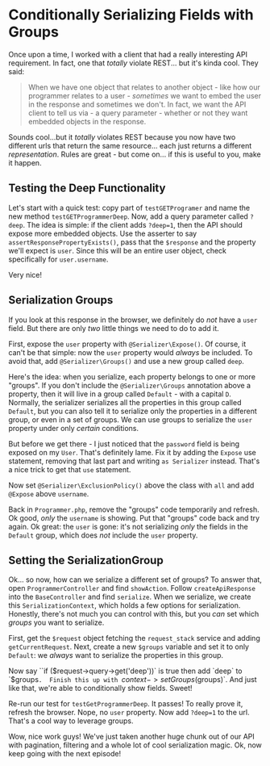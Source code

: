 # Conditionally Serializing Fields with Groups

Once upon a time, I worked with a client that had a really interesting API requirement.
In fact, one that *totally* violate REST... but it's kinda cool. They said:

> When we have one object that relates to another object - like how our programmer
> relates to a user - *sometimes* we want to embed the user in the response
> and sometimes we don't. In fact, we want the API client to tell us via -
> a query parameter - whether or not they want embedded objects in the response.

Sounds cool...but it *totally* violates REST because you now have two different urls
that return the same resource... each just returns a different *representation*.
Rules are great - but come on... if this is useful to you, make it happen.

## Testing the Deep Functionality

Let's start with a quick test: copy part of `testGETProgramer` and name the new method
`testGETProgrammerDeep`. Now, add a query parameter called `?deep`. The idea is simple:
if the client adds `?deep=1`, then the API should expose more embedded objects. Use
the asserter to say `assertResponsePropertyExists()`, pass that the `$response` and
the property we'll expect is `user`. Since this will be an entire user object, check
specifically for `user.username`.

Very nice!

## Serialization Groups

If you look at this response in the browser, we definitely do *not* have a `user` field.
But there are only *two* little things we need to do to add it.

First, expose the `user` property with `@Serializer\Expose()`. Of course, it can't
be that simple: now the `user` property would *always* be included. To avoid that,
add `@Serializer\Groups()` and use a new group called `deep`. 

Here's the idea: when you serialize, each property belongs to one or more "groups".
If you don't include the `@Serializer\Groups` annotation above a property, then it
will live in a group called `Default` - with a capital `D`. Normally, the serializer
serializes all the properties in this group called `Default`, but you can also tell
it to serialize only the properties in a different group, or even in a set of groups.
We can use groups to serialize the `user` property under only *certain* conditions.

But before we get there - I just noticed that the `password` field is being exposed
on my `User`. That's definitely lame. Fix it by adding the `Expose` use statement,
removing that last part and writing `as Serializer` instead. That's a nice trick
to get that `use` statement.

Now set `@Serializer\ExclusionPolicy()` above the class with `all` and add `@Expose`
above `username`.

Back in `Programmer.php`, remove the "groups" code temporarily and refresh. Ok good,
*only* the `username` is showing. Put that "groups" code back and try again. Ok great:
the `user` is gone: it's not serializing *only* the fields in the `Default` group,
which does *not* include the `user` property.

## Setting the SerializationGroup

Ok... so now, how can we serialize a different set of groups? To answer that, open
`ProgrammerController` and find `showAction`. Follow `createApiResponse` into the
`BaseController` and find `serialize`. When we serialize, we create this `SerializationContext`,
which holds a few options for serialization. Honestly, there's not much you can control
with this, but you *can* set which *groups* you want to serialize.

First, get the `$request` object fetching the `request_stack` service and adding
`getCurrentRequest`. Next, create a new `$groups` variable and set it to only `Default`:
we *always* want to serialize the properties in this group.

Now say ``if ($request->query->get('deep'))` is true then add `deep` to `$groups`. 
Finish this up with `$context->setGroups($groups)`. And just like that, we're able
to conditionally show fields. Sweet!

Re-run our test for `testGetProgrammerDeep`. It passes! To really prove it, refresh
the browser. Nope, no `user` property. Now add `?deep=1` to the url. That's a cool
way to leverage groups. 

Wow, nice work guys! We've just taken another huge chunk out of our API with pagination,
filtering and a whole lot of cool serialization magic. Ok, now keep going with the
next episode!
